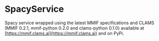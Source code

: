# SpacyService

Spacy service wrapped using the latest MMIF specifications and CLAMS (MMIF 0.2.1, mmif-python 0.2.0 and clams-python 0.1.0) available at [https://mmif.clams.ai](https://mmif.clams.ai) and on PyPi.
